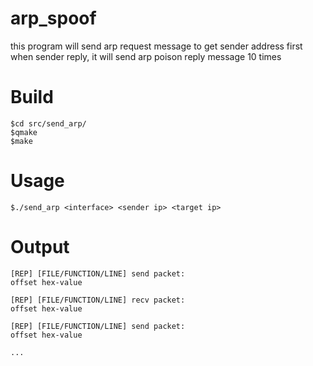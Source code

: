 # arp_spoof

this program will send arp request message to get sender address first
when sender reply, it will send arp poison reply message 10 times

Build
======
```
$cd src/send_arp/
$qmake
$make
```

Usage
======

```
$./send_arp <interface> <sender ip> <target ip>
```

Output
=======
```
[REP] [FILE/FUNCTION/LINE] send packet:
offset hex-value

[REP] [FILE/FUNCTION/LINE] recv packet:
offset hex-value

[REP] [FILE/FUNCTION/LINE] send packet:
offset hex-value

...
```
